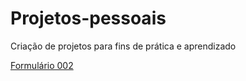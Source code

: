 # Projetos-pessoais
 Criação de projetos para fins de prática e aprendizado 

<a href="https://felipem1221.github.io/Projetos-pessoais/Formul%C3%A1rios/form002/index.html" target="_blank">Formulário 002</a>